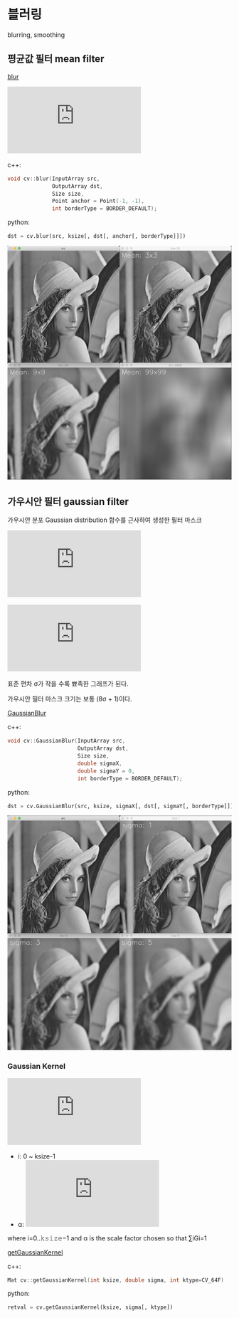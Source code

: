 # 블러링

blurring, smoothing

## 평균값 필터 mean filter

[blur](https://docs.opencv.org/master/d4/d86/group__imgproc__filter.html#ga8c45db9afe636703801b0b2e440fce37)

![\texttt{K} = \frac{1}{\texttt{ksize.width*ksize.height}} \begin{bmatrix} 1 & 1 & 1 & \cdots & 1 & 1 \\ 1 & 1 & 1 & \cdots & 1 & 1 \\ \hdotsfor{6} \\ 1 & 1 & 1 & \cdots & 1 & 1 \\ \end{bmatrix}](https://latex.codecogs.com/svg.latex?%5Ctexttt%7BK%7D%20%3D%20%5Cfrac%7B1%7D%7B%5Ctexttt%7Bksize.width*ksize.height%7D%7D%20%5Cbegin%7Bbmatrix%7D%201%20%26%201%20%26%201%20%26%20%5Ccdots%20%26%201%20%26%201%20%5C%5C%201%20%26%201%20%26%201%20%26%20%5Ccdots%20%26%201%20%26%201%20%5C%5C%20%5Chdotsfor%7B6%7D%20%5C%5C%201%20%26%201%20%26%201%20%26%20%5Ccdots%20%26%201%20%26%201%20%5C%5C%20%5Cend%7Bbmatrix%7D)

c++:

```cpp
void cv::blur(InputArray src, 
              OutputArray dst, 
              Size size, 
              Point anchor = Point(-1, -1), 
              int borderType = BORDER_DEFAULT);
```

python:

```python
dst = cv.blur(src, ksize[, dst[, anchor[, borderType]]])
```

![](images/blurring.png)

## 가우시안 필터 gaussian filter

가우시안 분포 Gaussian distribution 함수를 근사하여 생성한 필터 마스크

![G_{\sigma}(x) = \frac{1}{\sqrt{2\pi}\sigma}e^{-\frac{x^{2}}{2\sigma ^{2}}}](https://latex.codecogs.com/svg.latex?G_%7B%5Csigma%7D%28x%29%20%3D%20%5Cfrac%7B1%7D%7B%5Csqrt%7B2%5Cpi%7D%5Csigma%7De%5E%7B-%5Cfrac%7Bx%5E%7B2%7D%7D%7B2%5Csigma%20%5E%7B2%7D%7D%7D)

![
\begin{align*}
G_{\sigma_{x},\sigma_{y}}(x, y) &= \frac{1}{\sqrt{2\pi}\sigma_{x}\sigma_{y}}e^{-(\frac{x^{2}}{2\sigma_{x} ^{2}}+\frac{y^{2}}{2\sigma_{y} ^{2}})} \\
&= \frac{1}{\sqrt{2\pi}\sigma_{x}}e^{-\frac{x^{2}}{2\sigma_{x} ^{2}}} \times \frac{1}{\sqrt{2\pi}\sigma_{y}}e^{-\frac{y^{2}}{2\sigma_{y} ^{2}}} \\
&= G_{\sigma_{x}}(x) \cdot G_{\sigma_{y}}(y)
\end{align*}
](https://latex.codecogs.com/svg.latex?%5Cbegin%7Balign*%7D%20G_%7B%5Csigma_%7Bx%7D%2C%5Csigma_%7By%7D%7D%28x%2C%20y%29%20%26%3D%20%5Cfrac%7B1%7D%7B%5Csqrt%7B2%5Cpi%7D%5Csigma_%7Bx%7D%5Csigma_%7By%7D%7De%5E%7B-%28%5Cfrac%7Bx%5E%7B2%7D%7D%7B2%5Csigma_%7Bx%7D%20%5E%7B2%7D%7D&plus;%5Cfrac%7By%5E%7B2%7D%7D%7B2%5Csigma_%7By%7D%20%5E%7B2%7D%7D%29%7D%20%5C%5C%20%26%3D%20%5Cfrac%7B1%7D%7B%5Csqrt%7B2%5Cpi%7D%5Csigma_%7Bx%7D%7De%5E%7B-%5Cfrac%7Bx%5E%7B2%7D%7D%7B2%5Csigma_%7Bx%7D%20%5E%7B2%7D%7D%7D%20%5Ctimes%20%5Cfrac%7B1%7D%7B%5Csqrt%7B2%5Cpi%7D%5Csigma_%7By%7D%7De%5E%7B-%5Cfrac%7By%5E%7B2%7D%7D%7B2%5Csigma_%7By%7D%20%5E%7B2%7D%7D%7D%20%5C%5C%20%26%3D%20G_%7B%5Csigma_%7Bx%7D%7D%28x%29%20%5Ccdot%20G_%7B%5Csigma_%7By%7D%7D%28y%29%20%5Cend%7Balign*%7D)

표준 편차 σ가 작을 수록 뾰족한 그래프가 된다.

가우시안 필터 마스크 크기는 보통 (8σ + 1)이다.

[GaussianBlur](https://docs.opencv.org/master/d4/d86/group__imgproc__filter.html#gaabe8c836e97159a9193fb0b11ac52cf1)

c++:

```cpp
void cv::GaussianBlur(InputArray src, 
                      OutputArray dst, 
                      Size size, 
                      double sigmaX,
                      double sigmaY = 0,
                      int borderType = BORDER_DEFAULT);
```

python:

```python
dst = cv.GaussianBlur(src, ksize, sigmaX[, dst[, sigmaY[, borderType]]])
```

![](images/gaussian.blurring.png)

### Gaussian Kernel

![G_i= \alpha \cdot e^{-\frac{(i-( \texttt{ksize} -1)/2)^2}{2 \cdot \texttt{sigma}^2}}](https://latex.codecogs.com/svg.latex?G_i%3D%20%5Calpha%20%5Ccdot%20e%5E%7B-%5Cfrac%7B%28i-%28%20%5Ctexttt%7Bksize%7D%20-1%29/2%29%5E2%7D%7B2%20%5Ccdot%20%5Ctexttt%7Bsigma%7D%5E2%7D%7D)

- i: 0 ~ ksize-1
- α: ![\sum_{i}^{}G_i = 1](https://latex.codecogs.com/svg.latex?%5Cinline%20%5Csum_%7Bi%7D%5E%7B%7DG_i%20%3D%201)

where i=0..𝚔𝚜𝚒𝚣𝚎−1 and α is the scale factor chosen so that ∑iGi=1

[getGaussianKernel](https://docs.opencv.org/master/d4/d86/group__imgproc__filter.html#gac05a120c1ae92a6060dd0db190a61afa)

c++:

```cpp
Mat cv::getGaussianKernel(int ksize, double sigma, int ktype=CV_64F)
```

python:

```python
retval = cv.getGaussianKernel(ksize, sigma[, ktype])
```
